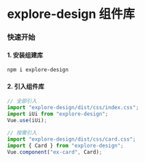 # explore-design 组件库

### 快速开始

#### 1. 安装组建库

```bash
npm i explore-design
```

#### 2. 引入组件库

```javascript
// 全部引入
import "explore-design/dist/css/index.css";
import iUi from "explore-design";
Vue.use(iUi);

// 按需引入
import "explore-design/dist/css/card.css";
import { Card } from "explore-design";
Vue.component("ex-card", Card);
```
